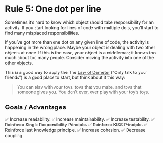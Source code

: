 # Rule 5: One dot per line

Sometimes it’s hard to know which object should take responsibility for an activity. If you start
looking for lines of code with multiple dots, you’ll start to find many misplaced responsibilities.

If you’ve got more than one dot on any given line of code, the activity is happening in the wrong
place. Maybe your object is dealing with two other objects at once. If this is the case, your
object is a middleman; it knows too much about too many people. Consider moving the activity
into one of the other objects.

This is a good way to apply the The [Law of Demeter](https://en.wikipedia.org/wiki/Law_of_Demeter) 
(“Only talk to your friends”) is a good place to start, but think about it this way: 

> You can play with your toys, toys that you make, and toys that someone gives you. You don’t ever, ever play with your toy’s toys.

## Goals / Advantages

:white_check_mark: Increase readability.
:white_check_mark: Increase maintainability.
:white_check_mark: Increase testability.
:white_check_mark: Reinforce Single Responsibility Principle.
:white_check_mark: Reinforce KISS Principle.
:white_check_mark: Reinforce last Knowledge principle.
:white_check_mark: Increase cohesion.
:white_check_mark: Decrease coupling.